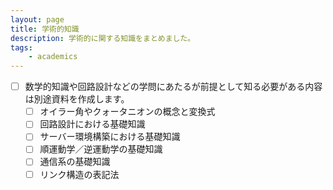 ```yaml
---
layout: page
title: 学術的知識
description: 学術的に関する知識をまとめました。
tags:
    - academics
---
```


- [ ] 数学的知識や回路設計などの学問にあたるが前提として知る必要がある内容は別途資料を作成します。
  - [ ] オイラー角やクォータニオンの概念と変換式
  - [ ] 回路設計における基礎知識
  - [ ] サーバー環境構築における基礎知識
  - [ ] 順運動学／逆運動学の基礎知識
  - [ ] 通信系の基礎知識
  - [ ] リンク構造の表記法
